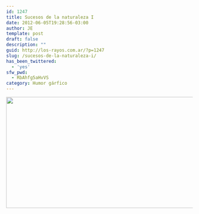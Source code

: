 ```yaml
---
id: 1247
title: Sucesos de la naturaleza I
date: 2012-06-05T19:28:56-03:00
author: JE
template: post
draft: false
description: ""
guid: http://los-rayos.com.ar/?p=1247
slug: /sucesos-de-la-naturaleza-i/
has_been_twittered:
  - 'yes'
sfw_pwd:
  - RbAhfg5aHvVS
category: Humor gárfico
---
```

<img class="alignnone" src="https://24.media.tumblr.com/tumblr_lpm6rirctv1r0b2e8o1_1280.jpg" alt="" width="945" height="300" />